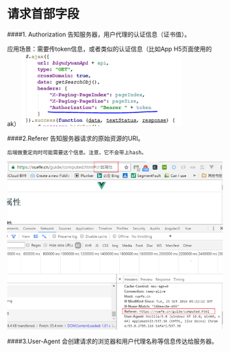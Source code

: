 # 请求首部字段

####1. Authorization 
告知服务器，用户代理的认证信息（证书值）。

应用场景：需要传token信息，或者类似的认证信息（比如App H5页面使用的ak）
![](/assets/http-header-authorization.png)

####2.Referer
告知服务器请求的原始资源的URI。

    后端做重定向时可能需要这个信息。注意，它不会带上hash。
    
![](/assets/http-header-referer.png)

####3.User-Agent
会创建请求的浏览器和用户代理名称等信息传达给服务器。
